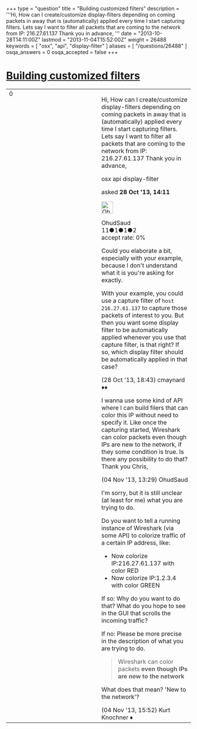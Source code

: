 +++
type = "question"
title = "Building customized filters"
description = '''Hi,  How can I create/customize display-filters depending on coming packets in away that is (automatically) applied every time I start capturing filters. Lets say I want to filter all packets that are coming to the network from IP: 216.27.61.137 Thank you in advance, '''
date = "2013-10-28T14:11:00Z"
lastmod = "2013-11-04T15:52:00Z"
weight = 26488
keywords = [ "osx", "api", "display-filter" ]
aliases = [ "/questions/26488" ]
osqa_answers = 0
osqa_accepted = false
+++

<div class="headNormal">

# [Building customized filters](/questions/26488/building-customized-filters)

</div>

<div id="main-body">

<div id="askform">

<table id="question-table" style="width:100%;"><colgroup><col style="width: 50%" /><col style="width: 50%" /></colgroup><tbody><tr class="odd"><td style="width: 30px; vertical-align: top"><div class="vote-buttons"><span id="post-26488-upvote" class="ajax-command post-vote up" rel="nofollow" title="I like this post (click again to cancel)"> </span><div id="post-26488-score" class="post-score" title="current number of votes">0</div><span id="post-26488-downvote" class="ajax-command post-vote down" rel="nofollow" title="I dont like this post (click again to cancel)"> </span> <span id="favorite-mark" class="ajax-command favorite-mark" rel="nofollow" title="mark/unmark this question as favorite (click again to cancel)"> </span><div id="favorite-count" class="favorite-count"></div></div></td><td><div id="item-right"><div class="question-body"><p>Hi, How can I create/customize display-filters depending on coming packets in away that is (automatically) applied every time I start capturing filters. Lets say I want to filter all packets that are coming to the network from IP: 216.27.61.137 Thank you in advance,</p></div><div id="question-tags" class="tags-container tags"><span class="post-tag tag-link-osx" rel="tag" title="see questions tagged &#39;osx&#39;">osx</span> <span class="post-tag tag-link-api" rel="tag" title="see questions tagged &#39;api&#39;">api</span> <span class="post-tag tag-link-display-filter" rel="tag" title="see questions tagged &#39;display-filter&#39;">display-filter</span></div><div id="question-controls" class="post-controls"></div><div class="post-update-info-container"><div class="post-update-info post-update-info-user"><p>asked <strong>28 Oct '13, 14:11</strong></p><img src="https://secure.gravatar.com/avatar/704692ae10f63a2d03a4f0243de8ed4c?s=32&amp;d=identicon&amp;r=g" class="gravatar" width="32" height="32" alt="OhudSaud&#39;s gravatar image" /><p><span>OhudSaud</span><br />
<span class="score" title="11 reputation points">11</span><span title="1 badges"><span class="badge1">●</span><span class="badgecount">1</span></span><span title="1 badges"><span class="silver">●</span><span class="badgecount">1</span></span><span title="2 badges"><span class="bronze">●</span><span class="badgecount">2</span></span><br />
<span class="accept_rate" title="Rate of the user&#39;s accepted answers">accept rate:</span> <span title="OhudSaud has no accepted answers">0%</span></p></div></div><div id="comments-container-26488" class="comments-container"><span id="26494"></span><div id="comment-26494" class="comment"><div id="post-26494-score" class="comment-score"></div><div class="comment-text"><p>Could you elaborate a bit, especially with your example, because I don't understand what it is you're asking for exactly.</p><p>With your example, you could use a capture filter of <code>host 216.27.61.137</code> to capture those packets of interest to you. But then you want some display filter to be automatically applied whenever you use that capture filter, is that right? If so, which display filter should be automatically applied in that case?</p></div><div id="comment-26494-info" class="comment-info"><span class="comment-age">(28 Oct '13, 18:43)</span> <span class="comment-user userinfo">cmaynard ♦♦</span></div></div><span id="26666"></span><div id="comment-26666" class="comment"><div id="post-26666-score" class="comment-score"></div><div class="comment-text"><p>I wanna use some kind of API where I can build filers that can color this IP without need to specify it. Like once the capturing started, Wireshark can color packets even though IPs are new to the network, if they some condition is true. Is there any possibility to do that? Thank you Chris,</p></div><div id="comment-26666-info" class="comment-info"><span class="comment-age">(04 Nov '13, 13:29)</span> <span class="comment-user userinfo">OhudSaud</span></div></div><span id="26669"></span><div id="comment-26669" class="comment"><div id="post-26669-score" class="comment-score"></div><div class="comment-text"><p>I'm sorry, but it is still unclear (at least for me) what you are trying to do.</p><p>Do you want to tell a running instance of Wireshark (via some API) to colorize traffic of a certain IP address, like:</p><ul><li>Now colorize IP:216.27.61.137 with color RED</li><li>Now colorize IP:1.2.3.4 with color GREEN</li></ul><p>If so: Why do you want to do that? What do you hope to see in the GUI that scrolls the incoming traffic?</p><p>If no: Please be more precise in the description of what you are trying to do.</p><blockquote><p>Wireshark can color packets <strong>even though IPs are new to the network</strong></p></blockquote><p>What does that mean? 'New to the network'?</p></div><div id="comment-26669-info" class="comment-info"><span class="comment-age">(04 Nov '13, 15:52)</span> <span class="comment-user userinfo">Kurt Knochner ♦</span></div></div></div><div id="comment-tools-26488" class="comment-tools"></div><div class="clear"></div><div id="comment-26488-form-container" class="comment-form-container"></div><div class="clear"></div></div></td></tr></tbody></table>

</div>

</div>

